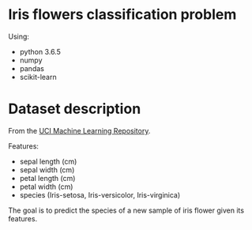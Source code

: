 # Iris flowers classification problem

Using:
* python 3.6.5
* numpy
* pandas
* scikit-learn

# Dataset description
From the [UCI Machine Learning Repository](https://archive.ics.uci.edu/ml/datasets/Iris).

Features:
* sepal length (cm)
* sepal width (cm)
* petal length (cm)
* petal width (cm)
* species (Iris-setosa, Iris-versicolor, Iris-virginica)

The goal is to predict the species of a new sample of iris flower given its features.
